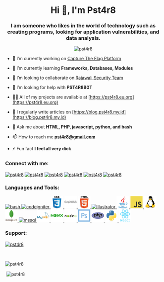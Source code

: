 <h1 align="center">Hi 👋, I'm Pst4r8</h1>
<h3 align="center">I am someone who likes in the world of technology such as creating programs, looking for application vulnerabilities, and data analysis.</h3>

<p align="center"> <img src="https://komarev.com/ghpvc/?username=pst4r8&label=Profile%20views&color=0e75b6&style=flat" alt="pst4r8" /> </p>

- 🔭 I’m currently working on [Capture The Flag Platform](https://ctf.rajawalisecteam.id)

- 🌱 I’m currently learning **Frameworks, Databases, Modules**

- 👯 I’m looking to collaborate on [Rajawali Security Team](https://rajawalisecteam.id)

- 🤝 I’m looking for help with **PST4R8B0T**

- 👨‍💻 All of my projects are available at [https://pst4r8.eu.org](https://pst4r8.eu.org)

- 📝 I regularly write articles on [https://blog.pst4r8.my.id](https://blog.pst4r8.my.id)

- 💬 Ask me about **HTML, PHP, javascript, python, and bash**

- 📫 How to reach me **pst4r8@gmail.com**

- ⚡ Fun fact **I feel all very dick**

<h3 align="left">Connect with me:</h3>
<p align="left">
<a href="https://twitter.com/pst4r8" target="blank"><img align="center" src="https://raw.githubusercontent.com/rahuldkjain/github-profile-readme-generator/master/src/images/icons/Social/twitter.svg" alt="pst4r8" height="30" width="40" /></a>
<a href="https://stackoverflow.com/users/pst4r8" target="blank"><img align="center" src="https://raw.githubusercontent.com/rahuldkjain/github-profile-readme-generator/master/src/images/icons/Social/stack-overflow.svg" alt="pst4r8" height="30" width="40" /></a>
<a href="https://instagram.com/pst4r8" target="blank"><img align="center" src="https://raw.githubusercontent.com/rahuldkjain/github-profile-readme-generator/master/src/images/icons/Social/instagram.svg" alt="pst4r8" height="30" width="40" /></a>
<a href="https://medium.com/pst4r8" target="blank"><img align="center" src="https://raw.githubusercontent.com/rahuldkjain/github-profile-readme-generator/master/src/images/icons/Social/medium.svg" alt="pst4r8" height="30" width="40" /></a>
<a href="https://www.youtube.com/c/pst4r8" target="blank"><img align="center" src="https://raw.githubusercontent.com/rahuldkjain/github-profile-readme-generator/master/src/images/icons/Social/youtube.svg" alt="pst4r8" height="30" width="40" /></a>
<a href="https://discord.gg/pst4r8" target="blank"><img align="center" src="https://raw.githubusercontent.com/rahuldkjain/github-profile-readme-generator/master/src/images/icons/Social/discord.svg" alt="pst4r8" height="30" width="40" /></a>
</p>

<h3 align="left">Languages and Tools:</h3>
<p align="left"> <a href="https://www.gnu.org/software/bash/" target="_blank" rel="noreferrer"> <img src="https://www.vectorlogo.zone/logos/gnu_bash/gnu_bash-icon.svg" alt="bash" width="40" height="40"/> </a> <a href="https://codeigniter.com" target="_blank" rel="noreferrer"> <img src="https://cdn.worldvectorlogo.com/logos/codeigniter.svg" alt="codeigniter" width="40" height="40"/> </a> <a href="https://www.w3schools.com/css/" target="_blank" rel="noreferrer"> <img src="https://raw.githubusercontent.com/devicons/devicon/master/icons/css3/css3-original-wordmark.svg" alt="css3" width="40" height="40"/> </a> <a href="https://expressjs.com" target="_blank" rel="noreferrer"> <img src="https://raw.githubusercontent.com/devicons/devicon/master/icons/express/express-original-wordmark.svg" alt="express" width="40" height="40"/> </a> <a href="https://www.w3.org/html/" target="_blank" rel="noreferrer"> <img src="https://raw.githubusercontent.com/devicons/devicon/master/icons/html5/html5-original-wordmark.svg" alt="html5" width="40" height="40"/> </a> <a href="https://www.adobe.com/in/products/illustrator.html" target="_blank" rel="noreferrer"> <img src="https://www.vectorlogo.zone/logos/adobe_illustrator/adobe_illustrator-icon.svg" alt="illustrator" width="40" height="40"/> </a> <a href="https://www.java.com" target="_blank" rel="noreferrer"> <img src="https://raw.githubusercontent.com/devicons/devicon/master/icons/java/java-original.svg" alt="java" width="40" height="40"/> </a> <a href="https://developer.mozilla.org/en-US/docs/Web/JavaScript" target="_blank" rel="noreferrer"> <img src="https://raw.githubusercontent.com/devicons/devicon/master/icons/javascript/javascript-original.svg" alt="javascript" width="40" height="40"/> </a> <a href="https://www.linux.org/" target="_blank" rel="noreferrer"> <img src="https://raw.githubusercontent.com/devicons/devicon/master/icons/linux/linux-original.svg" alt="linux" width="40" height="40"/> </a> <a href="https://www.mongodb.com/" target="_blank" rel="noreferrer"> <img src="https://raw.githubusercontent.com/devicons/devicon/master/icons/mongodb/mongodb-original-wordmark.svg" alt="mongodb" width="40" height="40"/> </a> <a href="https://www.microsoft.com/en-us/sql-server" target="_blank" rel="noreferrer"> <img src="https://www.svgrepo.com/show/303229/microsoft-sql-server-logo.svg" alt="mssql" width="40" height="40"/> </a> <a href="https://www.mysql.com/" target="_blank" rel="noreferrer"> <img src="https://raw.githubusercontent.com/devicons/devicon/master/icons/mysql/mysql-original-wordmark.svg" alt="mysql" width="40" height="40"/> </a> <a href="https://www.nginx.com" target="_blank" rel="noreferrer"> <img src="https://raw.githubusercontent.com/devicons/devicon/master/icons/nginx/nginx-original.svg" alt="nginx" width="40" height="40"/> </a> <a href="https://nodejs.org" target="_blank" rel="noreferrer"> <img src="https://raw.githubusercontent.com/devicons/devicon/master/icons/nodejs/nodejs-original-wordmark.svg" alt="nodejs" width="40" height="40"/> </a> <a href="https://www.photoshop.com/en" target="_blank" rel="noreferrer"> <img src="https://raw.githubusercontent.com/devicons/devicon/master/icons/photoshop/photoshop-line.svg" alt="photoshop" width="40" height="40"/> </a> <a href="https://www.php.net" target="_blank" rel="noreferrer"> <img src="https://raw.githubusercontent.com/devicons/devicon/master/icons/php/php-original.svg" alt="php" width="40" height="40"/> </a> <a href="https://www.python.org" target="_blank" rel="noreferrer"> <img src="https://raw.githubusercontent.com/devicons/devicon/master/icons/python/python-original.svg" alt="python" width="40" height="40"/> </a> <a href="https://reactjs.org/" target="_blank" rel="noreferrer"> <img src="https://raw.githubusercontent.com/devicons/devicon/master/icons/react/react-original-wordmark.svg" alt="react" width="40" height="40"/> </a> </p>

<h3 align="left">Support:</h3>
<p><a href="https://www.buymeacoffee.com/pst4r8"><img align="center" src="https://cdn.buymeacoffee.com/buttons/v2/default-yellow.png" height="50" width="300" alt="pst4r8" /></a></p><br>

<p><img align="center" src="https://github-readme-stats.vercel.app/api/top-langs?username=pst4r8&show_icons=true&locale=en&layout=compact" alt="pst4r8" /></p>

<p>&nbsp;<img align="center" src="https://github-readme-stats.vercel.app/api?username=pst4r8&show_icons=true&locale=en" alt="pst4r8" /></p>
